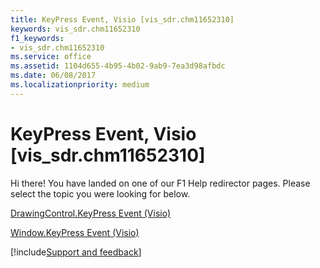 ```yaml
---
title: KeyPress Event, Visio [vis_sdr.chm11652310]
keywords: vis_sdr.chm11652310
f1_keywords:
- vis_sdr.chm11652310
ms.service: office
ms.assetid: 1104d655-4b95-4b02-9ab9-7ea3d98afbdc
ms.date: 06/08/2017
ms.localizationpriority: medium
---
```



# KeyPress Event, Visio [vis_sdr.chm11652310]

Hi there! You have landed on one of our F1 Help redirector pages. Please select the topic you were looking for below.

[DrawingControl.KeyPress Event (Visio)](https://msdn.microsoft.com/library/3561c566-8abd-518a-f78b-4b2db6f16697%28Office.15%29.aspx)

[Window.KeyPress Event (Visio)](https://msdn.microsoft.com/library/8e1aa642-0706-4bdd-1401-d08c190e27e5%28Office.15%29.aspx)

[!include[Support and feedback](~/includes/feedback-boilerplate.md)]